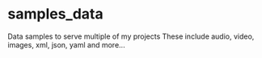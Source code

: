 # samples_data
Data samples to serve multiple of my projects
These include audio, video, images, xml, json, yaml and more...
